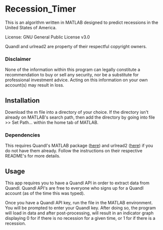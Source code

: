 # Recession_Timer
This is an algorithm written in MATLAB designed to predict recessions in the United States of America.

License: GNU General Public License v3.0

Quandl and urlread2 are property of their respectful copyright owners.

### Disclaimer
None of the information within this program can legally constitute a recommendation to buy or sell any security, nor be a substitute for professional investment advice. Acting on this information on your own account(s) may result in loss.

## Installation
Download the m file into a directory of your choice. If the directory isn't already on MATLAB's search path, then add the directory by going into file >> Set Path... within the home tab of MATLAB. 

### Dependencies
This requires Quandl's MATLAB package ([here](https://github.com/quandl/Matlab)) and urlread2 ([here](https://www.mathworks.com/matlabcentral/fileexchange/35693-urlread2)) if you do not have them already. Follow the instructions on their respective README's for more details.

## Usage
This app requires you to have a Quandl API in order to extract data from Quandl. Quandl API's are free to everyone who signs up for a Quandl account (as of the time this was typed).

Once you have a Quandl API key, run the file in the MATLAB environment. You will be prompted to enter your Quandl key. After doing so, the program will load in data and after post-processing, will result in an indicator graph displaying 0 for if there is no recession for a given time, or 1 for if there is a recession.
